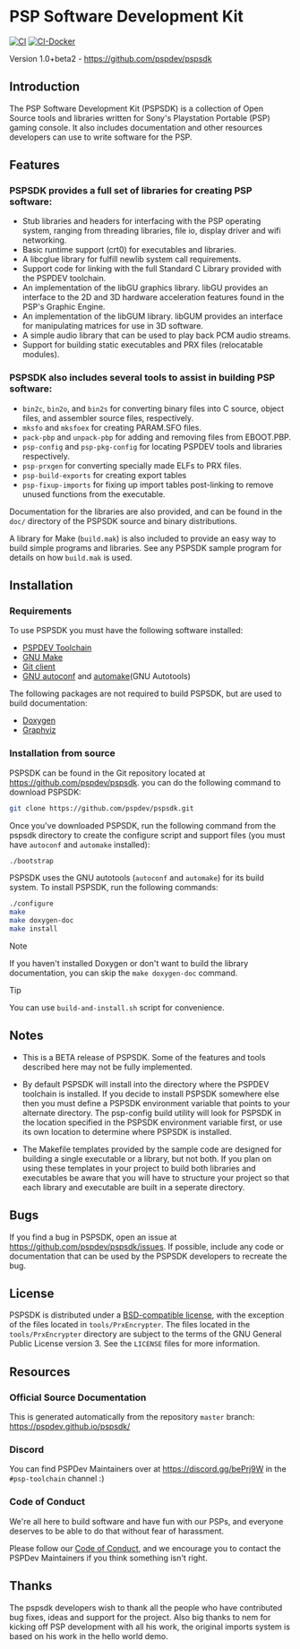 # PSP Software Development Kit

[![CI](https://img.shields.io/github/actions/workflow/status/pspdev/pspsdk/.github/workflows/compilation.yml?branch=master&style=for-the-badge&logo=github&label=CI)](https://github.com/pspdev/pspsdk/actions?query=workflow:CI) [![CI-Docker](https://img.shields.io/github/actions/workflow/status/pspdev/pspsdk/.github/workflows/docker.yml?branch=master&style=for-the-badge&logo=github&label=CI-Docker)](https://github.com/pspdev/pspsdk/actions?query=workflow:CI-Docker)

Version 1.0+beta2 - https://github.com/pspdev/pspsdk


## Introduction

The PSP Software Development Kit (PSPSDK) is a collection of Open Source tools
and libraries written for Sony's Playstation Portable (PSP) gaming console.
It also includes documentation and other resources developers can use to write
software for the PSP.

## Features

### PSPSDK provides a full set of libraries for creating PSP software:

* Stub libraries and headers for interfacing with the PSP operating system,
  ranging from threading libraries, file io, display driver and wifi networking.
* Basic runtime support (crt0) for executables and libraries.
* A libcglue library for fulfill newlib system call requirements.
* Support code for linking with the full Standard C Library provided with the
  PSPDEV toolchain.
* An implementation of the libGU graphics library. libGU provides an interface
  to the 2D and 3D hardware acceleration features found in the PSP's Graphic
  Engine.
* An implementation of the libGUM library. libGUM provides an interface for
  manipulating matrices for use in 3D software.
* A simple audio library that can be used to play back PCM audio streams.
* Support for building static executables and PRX files (relocatable modules).

### PSPSDK also includes several tools to assist in building PSP software:

* `bin2c`, `bin2o`, and `bin2s` for converting binary files into C source, object
  files, and assembler source files, respectively.
* `mksfo` and `mksfoex` for creating PARAM.SFO files.
* `pack-pbp` and `unpack-pbp` for adding and removing files from EBOOT.PBP.
* `psp-config` and `psp-pkg-config` for locating PSPDEV tools and libraries respectively.
* `psp-prxgen` for converting specially made ELFs to PRX files.
* `psp-build-exports` for creating export tables
* `psp-fixup-imports` for fixing up import tables post-linking to remove unused
  functions from the executable.

Documentation for the libraries are also provided, and can be found in the
`doc/` directory of the PSPSDK source and binary distributions.

A library for Make (`build.mak`) is also included to provide an easy way to build
simple programs and libraries. See any PSPSDK sample program for details on how
`build.mak` is used.

## Installation

### Requirements

To use PSPSDK you must have the following software installed:

* [PSPDEV Toolchain](https://github.com/pspdev/psptoolchain-allegrex)
* [GNU Make](http://www.gnu.org/software/make/)
* [Git client](https://git-scm.com/downloads)
* [GNU autoconf](http://www.gnu.org/software/autoconf/) and [automake](http://sourceware.org/automake/)(GNU Autotools)

The following packages are not required to build PSPSDK, but are used to build
documentation:

* [Doxygen](http://doxygen.nl/)
* [Graphviz](http://www.graphviz.org/)

### Installation from source

PSPSDK can be found in the Git repository located at
https://github.com/pspdev/pspsdk. you can do the following command to download PSPSDK:

```bash
git clone https://github.com/pspdev/pspsdk.git
```

Once you've downloaded PSPSDK, run the following command from the pspsdk directory to
create the configure script and support files (you must have `autoconf` and
`automake` installed):

```bash
./bootstrap
```

PSPSDK uses the GNU autotools (`autoconf` and `automake`) for its build system. To
install PSPSDK, run the following commands:

```bash
./configure
make
make doxygen-doc
make install
```

> [!NOTE]
> If you haven't installed Doxygen or don't want to build the library documentation, you can skip the `make doxygen-doc` command.

> [!TIP]
> You can use `build-and-install.sh` script for convenience.

## Notes

* This is a BETA release of PSPSDK. Some of the features and tools described
  here may not be fully implemented.

* By default PSPSDK will install into the directory where the PSPDEV toolchain
  is installed. If you decide to install PSPSDK somewhere else then you must
  define a PSPSDK environment variable that points to your alternate directory.
  The psp-config build utility will look for PSPSDK in the location specified in
  the PSPSDK environment variable first, or use its own location to determine
  where PSPSDK is installed.

* The Makefile templates provided by the sample code are designed for building a
  single executable or a library, but not both. If you plan on using these
  templates in your project to build both libraries and executables be aware
  that you will have to structure your project so that each library and
  executable are built in a seperate directory.

## Bugs

If you find a bug in PSPSDK, open an issue at  https://github.com/pspdev/pspsdk/issues. If possible, include any
code or documentation that can be used by the PSPSDK developers to recreate the
bug.

## License

PSPSDK is distributed under a [BSD-compatible license](LICENSE), with the exception of the
files located in `tools/PrxEncrypter`. The files located in the `tools/PrxEncrypter`
directory are subject to the terms of the GNU General Public License version 3.
See the `LICENSE` files for more information.

## Resources

### Official Source Documentation

This is generated automatically from the repository `master` branch:
https://pspdev.github.io/pspsdk/


### Discord

You can find PSPDev Maintainers over at https://discord.gg/bePrj9W in the `#psp-toolchain` channel :)

### Code of Conduct

We're all here to build software and have fun with our PSPs, and everyone deserves to be able to do that without fear of harassment.

Please follow our [Code of Conduct](CODE_OF_CONDUCT.md), and we encourage you to contact the PSPDev Maintainers if you think something isn't right.

## Thanks

The pspsdk developers wish to thank all the people who have contributed bug
fixes, ideas and support for the project. Also big thanks to nem for kicking off
PSP development with all his work, the original imports system is based on his
work in the hello world demo.
